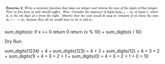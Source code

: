 ![alt text](image-1.png)

sum_digits(x):
    if x == 0
        return 0
    return (x % 10) + sum_digits(x / 10)

Dry Run: 

sum_digits(1234)
= 4 + sum_digits(123)
= 4 + 3 + sum_digits(12)
= 4 + 3 + 2 + sum_digits(1)
= 4 + 3 + 2 + 1 + sum_digits(0)
= 4 + 3 + 2 + 1 + 0 = 10